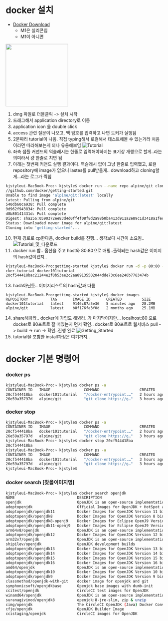 docker 설치
====
* [Docker Download](https://hub.docker.com/editions/community/docker-ce-desktop-mac )
  * M1은 실리콘칩
  * M1이 아니면 
<img src="https://user-images.githubusercontent.com/21075371/126887134-c4f3117f-8d8a-43f9-ab89-67deb77f15ab.jpg" width="200" />

  1. dmg 파일로 더블클릭 -> 설치 시작
  2. 드래그해서 application directory로 이동
  3. application icon 을 double click
  5. access 관련 질문이 나오고, 맥 암호를 입력하고 나면 도커가 실행됨
  6. 2분짜리 tutorial이 나옴. 직접 typing해서 로컬해서 테스트해볼 수 있는거라 처음이라면 따라해보는게 꾀나 유용해보임
![Tutorial](https://user-images.githubusercontent.com/21075371/126887113-4c9c5dcd-a975-4918-9dd2-d41eda8fdae0.jpg)
  7. 좌측 샘플 커맨드의 역슬래시는 한줄로 입력해야하지는 표기상 개행으로 할게..라는 의미라서 걍 한줄로 치면 됨
  8. 아래는 첫번째 커맨드 실행 결과이다. 역슬래시 없이 그냥 한줄로 입력했고, 로컬 repository에 image가 없으니 lastes를 pull받을게.. download하고 cloning할게...라는 로그가 찍힘
```bash
kjstyleui-MacBook-Pro:~ kjstyle$ docker run --name repo alpine/git clone https:
//github.com/docker/getting-started.git 
Unable to find image 'alpine/git:latest' locally
latest: Pulling from alpine/git
540db60ca938: Pull complete 
9d962f943834: Pull complete 
d8b80141431d: Pull complete 
Digest: sha256:0590372ee83d4d0ff4f08f8d2a98b0ba413d911a2e89c1d3418a1fed9a66337c
Status: Downloaded newer image for alpine/git:latest
Cloning into 'getting-started'...
```
  10. 현재 경로로 cp한다음, docker build를 진행... 생각보다 시간이 소요됨..
![Tutorial_및_다운로드](https://user-images.githubusercontent.com/21075371/126887349-1deccea0-4cd3-41d5-bbfe-350edf2f420b.jpg)
  12. docker run 함.. 옵션을 주고 host와 80:80으로 매핑..출력되는 hash값은 이미지의 hash값이겠지..
```bash
kjstyleui-MacBook-Pro:getting-started kjstyle$ docker run -d -p 80:80 --name do
cker-tutorial docker101tutorial 
20cf544418bac21244e2f0b53ae2c2aa89135502044dde73c6ee240b7783474b
```
  13. hash아닌듯.. 이미지리스트의 hash값과 다름
```
kjstyleui-MacBook-Pro:getting-started kjstyle$ docker images
REPOSITORY          TAG       IMAGE ID       CREATED         SIZE
docker101tutorial   latest    9146c87a5e36   5 minutes ago   28.2MB
alpine/git          latest    b8f176fa3f0d   2 months ago    25.1MB
```
  14. share해봐라.. docker에 가입도 해봐라..가 마지막이지만... localhost:80 으로 docker로 80포트로 잘 떠있는지 먼저 확인.. docker로 80포트로 웹서비스 pull -> build -> run -> 확인..진행 완료
![Getting_Started](https://user-images.githubusercontent.com/21075371/126887413-b7c7b287-307b-4c6a-a374-8546f3f758d6.jpg)
  15. tutorial을 포함한 install과정은 여기까지..



docker 기본 명령어
===
### docker ps
```bash
kjstyleui-MacBook-Pro:~ kjstyle$ docker ps -a
CONTAINER ID   IMAGE               COMMAND                  CREATED       STATUS                   PORTS                               NAMES
20cf544418ba   docker101tutorial   "/docker-entrypoint.…"   2 hours ago   Up 2 hours               0.0.0.0:80->80/tcp, :::80->80/tcp   docker-tutorial
26e59a35797d   alpine/git          "git clone https://g…"   3 hours ago   Exited (0) 3 hours ago                                       repo
```


### docker stop 
```bash
kjstyleui-MacBook-Pro:~ kjstyle$ docker ps -a
CONTAINER ID   IMAGE               COMMAND                  CREATED       STATUS                   PORTS                               NAMES
20cf544418ba   docker101tutorial   "/docker-entrypoint.…"   2 hours ago   Up 2 hours               0.0.0.0:80->80/tcp, :::80->80/tcp   docker-tutorial
26e59a35797d   alpine/git          "git clone https://g…"   3 hours ago   Exited (0) 3 hours ago                                       repo
kjstyleui-MacBook-Pro:~ kjstyle$ docker stop 20cf544418ba
20cf544418ba
kjstyleui-MacBook-Pro:~ kjstyle$ docker ps -a
CONTAINER ID   IMAGE               COMMAND                  CREATED       STATUS                     PORTS     NAMES
20cf544418ba   docker101tutorial   "/docker-entrypoint.…"   3 hours ago   Exited (0) 5 seconds ago             docker-tutorial
26e59a35797d   alpine/git          "git clone https://g…"   3 hours ago   Exited (0) 3 hours ago               repo
kjstyleui-MacBook-Pro:~ kjstyle$ 
```


### docker search [찾을이미지명]
```bash
kjstyleui-MacBook-Pro:~ kjstyle$ docker search openjdk
NAME                            DESCRIPTION                                     STARS     OFFICIAL   AUTOMATED
openjdk                         OpenJDK is an open-source implementation of …   2843      [OK]       
adoptopenjdk                    Official Images for OpenJDK + HotSpot and Op…   305       [OK]       
adoptopenjdk/openjdk11          Docker Images for OpenJDK Version 11 binarie…   153                  
adoptopenjdk/openjdk8           Docker Images for OpenJDK Version 8 binaries…   97                   
adoptopenjdk/openjdk8-openj9    Docker Images for Eclipse OpenJ9 Version 8 b…   45                   
adoptopenjdk/openjdk11-openj9   Docker Images for Eclipse OpenJ9 Version 11 …   40                   
arm64v8/openjdk                 OpenJDK is an open-source implementation of …   32                   
adoptopenjdk/openjdk12          Docker Images for OpenJDK Version 12 binarie…   19                   
arm32v7/openjdk                 OpenJDK is an open-source implementation of …   17                   
shipilev/openjdk                OpenJDK development builds                      11                   
adoptopenjdk/openjdk13          Docker Images for OpenJDK Version 13 binarie…   10                   
adoptopenjdk/openjdk14          Docker Images for OpenJDK Version 14 binarie…   9                    
adoptopenjdk/openjdk15          Docker Images for OpenJDK Version 15 binarie…   8                    
adoptopenjdk/openjdk16          Docker Images for OpenJDK Version 16 binarie…   7                    
amd64/openjdk                   OpenJDK is an open-source implementation of …   4                    
adoptopenjdk/openjdk10          Docker Images for OpenJDK Version 10 binarie…   3                    
adoptopenjdk/openjdk9           Docker Images for OpenJDK Version 9 binaries…   2                    
classmethod/openjdk-with-git    docker image for openjdk and git                1                    [OK]
symphonicsoft/openjdkbase       Openjdk base images with dumb-init              1                    
ccitest/openjdk                 CircleCI test images for OpenJDK                1                    [OK]
winamd64/openjdk                OpenJDK is an open-source implementation of …   1                    
suranagivinod/openjdk8          openjdk:8-jre-slim, zip & unzip                 0                    
cimg/openjdk                    The CircleCI OpenJDK (Java) Docker Convenien…   0                    
cfje/openjdk                    OpenJDK Builder Image                           0                    
ccistaging/openjdk              CircleCI images for OpenJDK                     0                    [OK]
```
